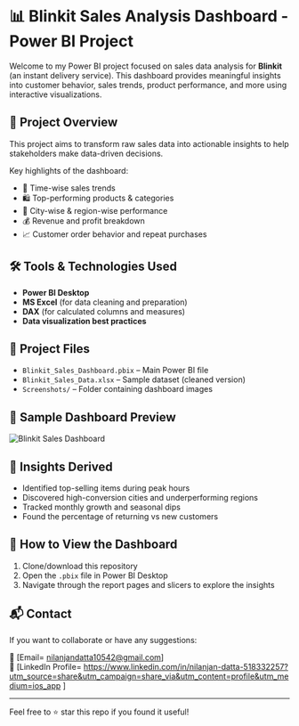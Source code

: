 # 📊 Blinkit Sales Analysis Dashboard - Power BI Project

Welcome to my Power BI project focused on sales data analysis for **Blinkit** (an instant delivery service). This dashboard provides meaningful insights into customer behavior, sales trends, product performance, and more using interactive visualizations.

## 🚀 Project Overview

This project aims to transform raw sales data into actionable insights to help stakeholders make data-driven decisions.

Key highlights of the dashboard:
- 📅 Time-wise sales trends
- 🛍️ Top-performing products & categories
- 📍 City-wise & region-wise performance
- 💰 Revenue and profit breakdown
- 📈 Customer order behavior and repeat purchases

## 🛠️ Tools & Technologies Used

- **Power BI Desktop**
- **MS Excel** (for data cleaning and preparation)
- **DAX** (for calculated columns and measures)
- **Data visualization best practices**

## 📎 Project Files

- `Blinkit_Sales_Dashboard.pbix` – Main Power BI file
- `Blinkit_Sales_Data.xlsx` – Sample dataset (cleaned version)
- `Screenshots/` – Folder containing dashboard images

## 📸 Sample Dashboard Preview

![Blinkit Sales Dashboard](Screenshots/blinkit_dashboard_sample.png)

## 🧠 Insights Derived

- Identified top-selling items during peak hours
- Discovered high-conversion cities and underperforming regions
- Tracked monthly growth and seasonal dips
- Found the percentage of returning vs new customers

## 📂 How to View the Dashboard

1. Clone/download this repository
2. Open the `.pbix` file in Power BI Desktop
3. Navigate through the report pages and slicers to explore the insights

## 📬 Contact

If you want to collaborate or have any suggestions:

📧 [Email= nilanjandatta10542@gmail.com]  
🔗 [LinkedIn Profile= https://www.linkedin.com/in/nilanjan-datta-518332257?utm_source=share&utm_campaign=share_via&utm_content=profile&utm_medium=ios_app
 ]  

---

Feel free to ⭐ star this repo if you found it useful!

